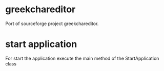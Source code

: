 # greekchareditor

Port of sourceforge project greekchareditor.

# start application

For start the application execute the main method of the StartApplication class
